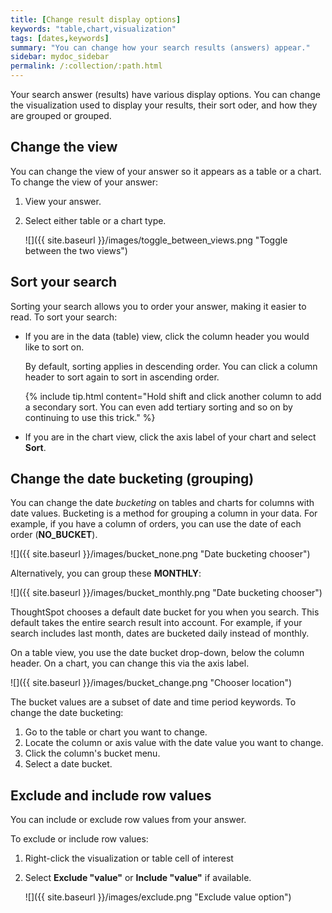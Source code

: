 ```yaml
---
title: [Change result display options]
keywords: "table,chart,visualization"
tags: [dates,keywords]
summary: "You can change how your search results (answers) appear."
sidebar: mydoc_sidebar
permalink: /:collection/:path.html
---
```

Your search answer (results) have various display options. You can change the
visualization used to display your results, their sort oder, and how they are
grouped or grouped.

## Change the view

You can change the view of your answer so it appears as a table or a chart. To
change the view of your answer:

1. View your answer.
2. Select either table or a chart type.

   ![]({{ site.baseurl }}/images/toggle_between_views.png "Toggle between the two views")

## Sort your search

Sorting your search allows you to order your answer, making it easier to read.
To sort your search:

* If you are in the data (table) view, click the column header you would like to sort on.

   By default, sorting applies in descending order. You can click a column header to sort again to sort in ascending order.

   {% include tip.html content="Hold shift and click another column to add a secondary sort. You can even add tertiary sorting and so on by continuing to use this trick." %}

* If you are in the chart view, click the axis label of your chart and select **Sort**.


## Change the date bucketing (grouping)

You can change the date _bucketing_ on tables and charts for columns with date
values.  Bucketing is a method for grouping a column in your data. For example,
if you have a column of orders, you can use the date of each order
(**NO_BUCKET**).

![]({{ site.baseurl }}/images/bucket_none.png "Date bucketing chooser")

Alternatively, you can group these **MONTHLY**:

![]({{ site.baseurl }}/images/bucket_monthly.png "Date bucketing chooser")

ThoughtSpot chooses a default date bucket for you when you search. This default
takes the entire search result into account. For example, if your search
includes last month, dates are bucketed daily instead of monthly.

On a table view, you use the date bucket drop-down, below the column header. On a
chart, you can change this via the axis label.

![]({{ site.baseurl }}/images/bucket_change.png "Chooser location")


The bucket values are a subset of date and time period keywords. To change the date bucketing:

1. Go to the table or chart you want to change.
2. Locate the column or axis value with the date value you want to change.
3. Click the column's bucket menu.
4. Select a date bucket.


## Exclude and include row values

You can include or exclude row values from your answer.

To exclude or include row values:

1. Right-click the visualization or table cell of interest
2. Select **Exclude "value"** or **Include "value"** if available.

     ![]({{ site.baseurl }}/images/exclude.png "Exclude value option")

